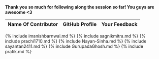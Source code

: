 **Thank you so much for following along the session so far! You guys are awesome <3**

| Name Of Contributor | GitHub Profile | Your Feedback |
| - | - | - |
{% include imanishbarnwal.md %}
{% include sagnikmitra.md %}
{% include prachi1710.md %}
{% include Nayan-Sinha.md %}
{% include sayantan2411.md %}
{% include GurupadaGhosh.md %}
{% include pratik.md %}
